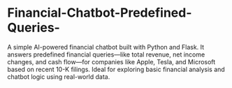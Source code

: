 # Financial-Chatbot-Predefined-Queries-
A simple AI-powered financial chatbot built with Python and Flask. It answers predefined financial queries—like total revenue, net income changes, and cash flow—for companies like Apple, Tesla, and Microsoft based on recent 10-K filings. Ideal for exploring basic financial analysis and chatbot logic using real-world data.
